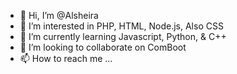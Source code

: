 - 👋 Hi, I’m @Alsheira
- 👀 I’m interested in PHP, HTML, Node.js, Also CSS
- 🌱 I’m currently learning Javascript, Python, & C++
- 💞️ I’m looking to collaborate on ComBoot
- 📫 How to reach me ...

<!---
Alsheira/Alsheira is a ✨ special ✨ repository because its `README.md` (this file) appears on your GitHub profile.
You can click the Preview link to take a look at your changes.
--->
